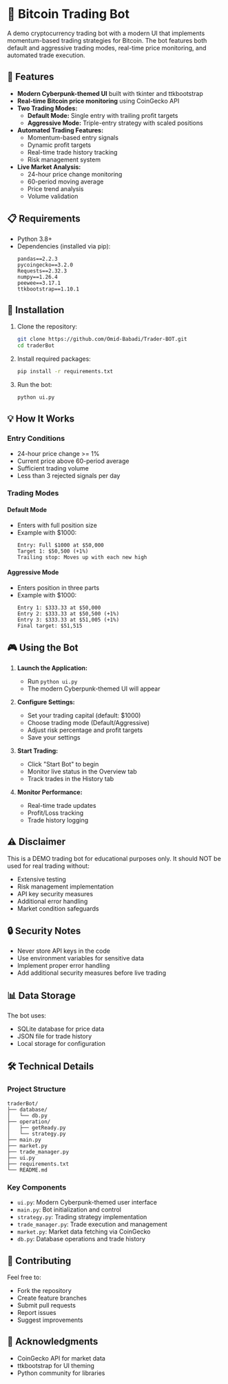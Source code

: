 # 🤖 Bitcoin Trading Bot

A demo cryptocurrency trading bot with a modern UI that implements momentum-based trading strategies for Bitcoin. The bot features both default and aggressive trading modes, real-time price monitoring, and automated trade execution.

## 🌟 Features

- **Modern Cyberpunk-themed UI** built with tkinter and ttkbootstrap
- **Real-time Bitcoin price monitoring** using CoinGecko API
- **Two Trading Modes:**
  - **Default Mode:** Single entry with trailing profit targets
  - **Aggressive Mode:** Triple-entry strategy with scaled positions
- **Automated Trading Features:**
  - Momentum-based entry signals
  - Dynamic profit targets
  - Real-time trade history tracking
  - Risk management system
- **Live Market Analysis:**
  - 24-hour price change monitoring
  - 60-period moving average
  - Price trend analysis
  - Volume validation

## 📋 Requirements

- Python 3.8+
- Dependencies (installed via pip):
  ```
  pandas==2.2.3
  pycoingecko==3.2.0
  Requests==2.32.3
  numpy==1.26.4
  peewee==3.17.1
  ttkbootstrap==1.10.1
  ```

## 🚀 Installation

1. Clone the repository:
   ```bash
   git clone https://github.com/Omid-Babadi/Trader-BOT.git
   cd traderBot
   ```

2. Install required packages:
   ```bash
   pip install -r requirements.txt
   ```

3. Run the bot:
   ```bash
   python ui.py
   ```

## 💡 How It Works

### Entry Conditions
- 24-hour price change >= 1%
- Current price above 60-period average
- Sufficient trading volume
- Less than 3 rejected signals per day

### Trading Modes

#### Default Mode
- Enters with full position size
- Example with $1000:
  ```
  Entry: Full $1000 at $50,000
  Target 1: $50,500 (+1%)
  Trailing stop: Moves up with each new high
  ```

#### Aggressive Mode
- Enters position in three parts
- Example with $1000:
  ```
  Entry 1: $333.33 at $50,000
  Entry 2: $333.33 at $50,500 (+1%)
  Entry 3: $333.33 at $51,005 (+1%)
  Final target: $51,515
  ```

## 🎮 Using the Bot

1. **Launch the Application:**
   - Run `python ui.py`
   - The modern Cyberpunk-themed UI will appear

2. **Configure Settings:**
   - Set your trading capital (default: $1000)
   - Choose trading mode (Default/Aggressive)
   - Adjust risk percentage and profit targets
   - Save your settings

3. **Start Trading:**
   - Click "Start Bot" to begin
   - Monitor live status in the Overview tab
   - Track trades in the History tab

4. **Monitor Performance:**
   - Real-time trade updates
   - Profit/Loss tracking
   - Trade history logging

## ⚠️ Disclaimer

This is a DEMO trading bot for educational purposes only. It should NOT be used for real trading without:
- Extensive testing
- Risk management implementation
- API key security measures
- Additional error handling
- Market condition safeguards

## 🔒 Security Notes

- Never store API keys in the code
- Use environment variables for sensitive data
- Implement proper error handling
- Add additional security measures before live trading

## 📊 Data Storage

The bot uses:
- SQLite database for price data
- JSON file for trade history
- Local storage for configuration

## 🛠 Technical Details

### Project Structure
```
traderBot/
├── database/
│   └── db.py
├── operation/
│   ├── getReady.py
│   └── strategy.py
├── main.py
├── market.py
├── trade_manager.py
├── ui.py
├── requirements.txt
└── README.md
```

### Key Components
- `ui.py`: Modern Cyberpunk-themed user interface
- `main.py`: Bot initialization and control
- `strategy.py`: Trading strategy implementation
- `trade_manager.py`: Trade execution and management
- `market.py`: Market data fetching via CoinGecko
- `db.py`: Database operations and trade history

## 🤝 Contributing

Feel free to:
- Fork the repository
- Create feature branches
- Submit pull requests
- Report issues
- Suggest improvements


## 🙏 Acknowledgments

- CoinGecko API for market data
- ttkbootstrap for UI theming
- Python community for libraries 